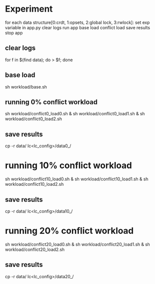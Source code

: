 # Experiment
for each data structure[0:crdt, 1:opsets, 2:global lock, 3:rwlock]:
  set exp variable in app.py
  clear logs
  run app
  base load
  conflict load
  save results
  stop app

## clear logs
for f in $(find data); do > $f; done

## base load
sh workload/base.sh

## running 0% conflict workload
sh workload/conflict0_load0.sh & sh workload/conflict0_load1.sh & sh workload/conflict0_load2.sh 
## save results
cp -r data/ lc<lc_config>/data0_<api>/

# running 10% conflict workload
sh workload/conflict10_load0.sh & sh workload/conflict10_load1.sh & sh workload/conflict10_load2.sh 
## save results
cp -r data/ lc<lc_config>/data10_<api>/

# running 20% conflict workload
sh workload/conflict20_load0.sh & sh workload/conflict20_load1.sh & sh workload/conflict20_load2.sh 
## save results
cp -r data/ lc<lc_config>/data20_<api>/